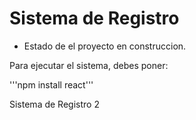 <h1> Sistema de Registro</h1>

- Estado de el proyecto en construccion.

Para ejecutar el sistema, debes poner:

'''npm install react'''

Sistema de Registro 2
